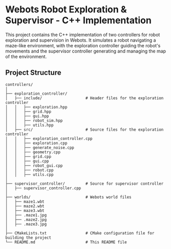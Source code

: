 # Webots Robot Exploration & Supervisor - C++ Implementation

This project contains the C++ implementation of two controllers for robot exploration and supervision in Webots. It simulates a robot navigating a maze-like environment, with the exploration controller guiding the robot's movements and the supervisor controller generating and managing the map of the environment.

## Project Structure

```plaintext
controllers/
│
├── exploration_controller/
│   ├── include/                   # Header files for the exploration controller
│   │   ├── exploration.hpp
│   │   ├── grid.hpp
│   │   ├── gui.hpp
│   │   ├── robot_sim.hpp
│   │   ├── utils.hpp
│   ├── src/                       # Source files for the exploration controller
│   │   ├── exploration_controller.cpp
│   │   ├── exploration.cpp
│   │   ├── generate_noise.cpp
│   │   ├── geometry.cpp
│   │   ├── grid.cpp
│   │   ├── gui.cpp
│   │   ├── robot_gui.cpp
│   │   ├── robot.cpp
│   │   ├── utils.cpp
│
├── supervisor_controller/         # Source for supervisor controller
│   ├── supervisor_controller.cpp
│
├── worlds/                        # Webots world files
│   ├── maze1.wbt
│   ├── maze2.wbt
│   ├── maze3.wbt
│   ├── .maze1.jpg
│   ├── .maze2.jpg
│   ├── .maze3.jpg
│
├── CMakeLists.txt                 # CMake configuration file for building the project
└── README.md                      # This README file
